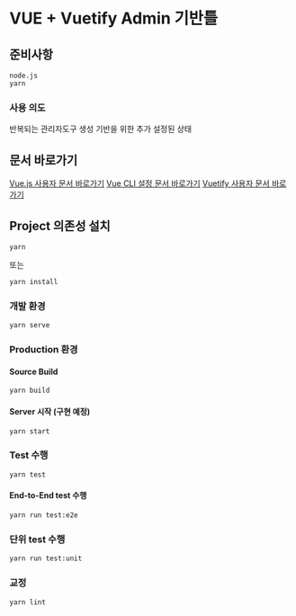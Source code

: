 # VUE + Vuetify Admin 기반틀

## 준비사항
```
node.js
yarn
```

### 사용 의도
반복되는 관리자도구 생성 기반을 위한 추가 설정된 상태

## 문서 바로가기
[Vue.js 사용자 문서 바로가기](https://vuejs.org/)
[Vue CLI 설정 문서 바로가기](https://cli.vuejs.org/config/)
[Vuetify 사용자 문서 바로가기](https://vuetifyjs.com/)

## Project 의존성 설치
```
yarn
```
또는
```
yarn install
```

### 개발 환경
```
yarn serve
```

### Production 환경
#### Source Build
```
yarn build
```

#### Server 시작 (구현 예정)
```
yarn start
```

### Test 수행
```
yarn test
```

#### End-to-End test 수행
```
yarn run test:e2e
```

### 단위 test 수행
```
yarn run test:unit
```

### 교정
```
yarn lint
```

